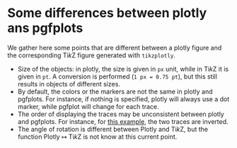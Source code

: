 # Some differences between plotly ans pgfplots

We gather here some points that are different between a plotly figure and the corresponding Ti*k*Z figure generated with `tikzplotly`.

* Size of the objects: in plotly, the size is given in `px` unit, while in Ti*k*Z it is given in `pt`. A conversion is performed (`1 px = 0.75 pt`), but this still results in objects of different sizes.
* By default, the colors or the markers are not the same in plotly and pgfplots. For instance, if nothing is specified, plotly will always use a dot marker, while pgfplot will change for each trace.
* The order of displaying the traces may be unconsistent between plotly and pgfplots. For instance, for [this example](https://plotly.com/python/histograms/#several-histograms-for-the-different-values-of-one-column), the two traces are inverted.
* The angle of rotation is different between Plotly and Ti*k*Z, but the function Plotly ↦ Ti*k*Z is not know at this current point.
